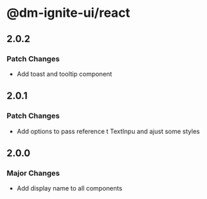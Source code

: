 # @dm-ignite-ui/react

## 2.0.2

### Patch Changes

- Add toast and tooltip component

## 2.0.1

### Patch Changes

- Add options to pass reference t TextInpu and ajust some styles

## 2.0.0

### Major Changes

- Add display name to all components
